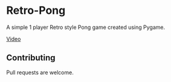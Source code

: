 # Retro-Pong
A simple 1 player Retro style Pong game created using Pygame.

[Video](https://imgur.com/a/YntnIfm)

## Contributing
Pull requests are welcome.
